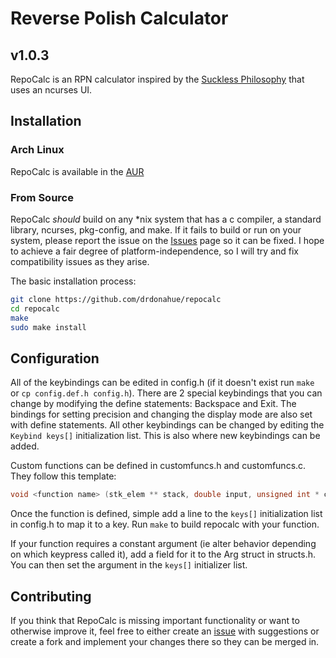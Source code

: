 # Reverse Polish Calculator
## v1.0.3

RepoCalc is an RPN calculator inspired by the [Suckless Philosophy](https://suckless.org/philosophy) that uses an ncurses UI. 

## Installation
### Arch Linux
RepoCalc is available in the [AUR](https://aur.archlinux.org/packages/repocalc/)

### From Source

RepoCalc *should* build on any \*nix system that has a c compiler, a standard library, ncurses, pkg-config, and make. If
it fails to build or run on your system, please report the issue on the [Issues](https://github.com/drdonahue/repocalc/issues) page
so it can be fixed. I hope to achieve a fair degree of platform-independence, so I will try and fix compatibility issues as they arise.

The basic installation process:

```bash
git clone https://github.com/drdonahue/repocalc
cd repocalc
make
sudo make install
```
## Configuration

All of the keybindings can be edited in config.h (if it doesn't exist run `make` or `cp config.def.h config.h`).
There are 2 special keybindings that you can change by modifying the define statements: Backspace and Exit.
The bindings for setting precision and changing the display mode are also set with define statements. All other keybindings can
be changed by editing the `Keybind keys[]` initialization list. This is also where new keybindings can be added.

Custom functions can be defined in customfuncs.h and customfuncs.c. They follow this template:
```c 
void <function name> (stk_elem ** stack, double input, unsigned int * cursorpos, const Arg * arg);
```
Once the function is defined, simple add a line to the `keys[]` initialization list in config.h to map it to a key.
Run `make` to build repocalc with your function.

If your function requires a constant argument (ie alter behavior depending on which keypress called it), add a field for it to the
Arg struct in structs.h. You can then set the argument in the `keys[]` initializer list.

## Contributing

If you think that RepoCalc is missing important functionality or want to otherwise improve it, feel free to either create an [issue](https://github.com/drdonahue/repocalc/issues) with suggestions or create a fork and implement your changes there so they can be merged in.
